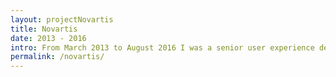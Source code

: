 ```yaml
---
layout: projectNovartis
title: Novartis
date: 2013 - 2016
intro: From March 2013 to August 2016 I was a senior user experience designer responsible for the design of social & collaboration technologies among scientists within Novartis. Most of this work is under an NDA.
permalink: /novartis/
---
```



